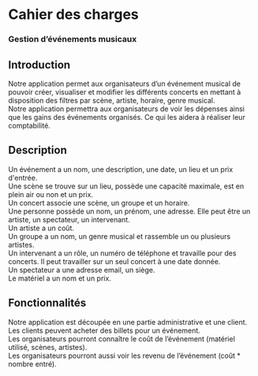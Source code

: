 # Cahier des charges
### **Gestion d’événements musicaux**
## Introduction
Notre application permet aux organisateurs d’un événement musical de pouvoir créer, visualiser et modifier les différents concerts en mettant à disposition des filtres par scène, artiste, horaire, genre musical.  
Notre application permettra aux organisateurs de voir les dépenses ainsi que les gains des événements organisés. Ce qui les aidera à réaliser leur comptabilité.  

## Description
Un événement a un nom, une description, une date, un lieu et un prix d'entrée.  
Une scène se trouve sur un lieu, possède une capacité maximale, est en plein air ou non et un prix.  
Un concert associe une scène, un groupe et un horaire.  
Une personne possède un nom, un prénom, une adresse. Elle peut être un artiste, un spectateur, un intervenant.  
Un artiste a un coût.  
Un groupe a un nom, un genre musical et rassemble un ou plusieurs artistes.  
Un intervenant a un rôle, un numéro de téléphone et travaille pour des concerts. Il peut travailler sur un seul concert à une date donnée.  
Un spectateur a une adresse email, un siège.  
Le matériel a un nom et un prix.  

## Fonctionnalités
Notre application est découpée en une partie administrative et une client.  
Les clients peuvent acheter des billets pour un événement.  
Les organisateurs pourront connaître le coût de l’événement (matériel utilisé, scènes,  artistes).  
Les organisateurs pourront aussi voir les revenu de l’événement (coût * nombre entré).  
